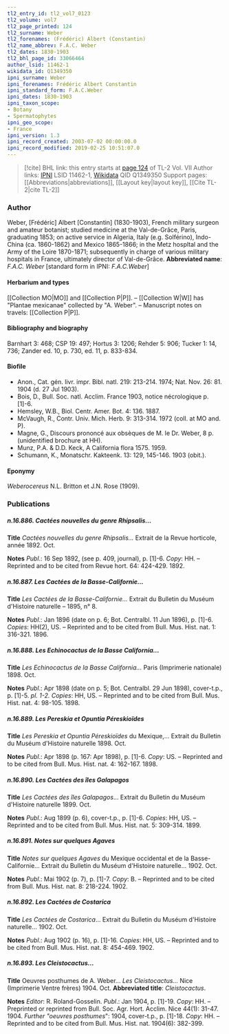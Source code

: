 ```yaml
---
tl2_entry_id: tl2_vol7_0123
tl2_volume: vol7
tl2_page_printed: 124
tl2_surname: Weber
tl2_forenames: (Frédéric) Albert (Constantin)
tl2_name_abbrev: F.A.C. Weber
tl2_dates: 1830-1903
tl2_bhl_page_id: 33066464
author_lsid: 11462-1
wikidata_id: Q1349350
ipni_surname: Weber
ipni_forenames: Frédéric Albert Constantin
ipni_standard_form: F.A.C.Weber
ipni_dates: 1830-1903
ipni_taxon_scope: 
- Botany
- Spermatophytes
ipni_geo_scope: 
- France
ipni_version: 1.3
ipni_record_created: 2003-07-02 00:00:00.0
ipni_record_modified: 2019-02-25 10:51:07.0
---
```


> [!cite] BHL link: this entry starts at [page 124](https://www.biodiversitylibrary.org/page/33066464) of TL-2 Vol. VII
> Author links: [IPNI](https://www.ipni.org/a/11462-1) LSID 11462-1, [Wikidata](https://www.wikidata.org/wiki/Q1349350) QID Q1349350
> Support pages: [[Abbreviations|abbreviations]], [[Layout key|layout key]], [[Cite TL-2|cite TL-2]]

### Author

Weber, \[Frédéric\] Albert \[Constantin\] (1830-1903), French military surgeon and amateur botanist; studied medicine at the Val-de-Grâce, Paris, graduating 1853; on active service in Algeria, Italy (e.g. Solférino), Indo-China (ca. 1860-1862) and Mexico 1865-1866; in the Metz hospltal and the Army of the Loire 1870-1871; subsequently in charge of various military hospitals in France, ultimately director of Val-de-Grâce. 
**Abbreviated name**: *F.A.C. Weber* \[standard form in IPNI: *F.A.C.Weber*\]

#### Herbarium and types

[[Collection MO|MO]] and [[Collection P|P]]. – [[Collection W|W]] has "Plantae mexicanae" collected by "A. Weber". – Manuscript notes on travels: [[Collection P|P]].

#### Bibliography and biography

Barnhart 3: 468; CSP 19: 497; Hortus 3: 1206; Rehder 5: 906; Tucker 1: 14, 736; Zander ed. 10, p. 730, ed. 11, p. 833-834.

#### Biofile

- Anon., Cat. gén. livr. impr. Bibl. natl. 219: 213-214. 1974; Nat. Nov. 26: 81. 1904 (d. 27 Jul 1903).
- Bois, D., Bull. Soc. natl. Acclim. France 1903, notice nécrologique p. \[1\]-6.
- Hemsley, W.B., Biol. Centr. Amer. Bot. 4: 136. 1887.
- McVaugh, R., Contr. Univ. Mich. Herb. 9: 313-314. 1972 (coll. at MO and. P).
- Magne, G., Discours prononcé aux obsèques de M. le Dr. Weber, 8 p. (unidentified brochure at HH).
- Munz, P.A. & D.D. Keck, A California flora 1575. 1959.
- Schumann, K., Monatschr. Kakteenk. 13: 129, 145-146. 1903 (obit.).

#### Eponymy

*Weberocereus* N.L. Britton et J.N. Rose (1909).

### Publications

##### n.16.886. Cactées nouvelles du genre Rhipsalis...

**Title**
*Cactées nouvelles du genre Rhipsalis...* Extrait de la Revue horticole, année 1892. Oct.

**Notes**
*Publ*.: 16 Sep 1892, (see p. 409, journal), p. \[1\]-6. *Copy*: HH. – Reprinted and to be cited from Revue hort. 64: 424-429. 1892.

##### n.16.887. Les Cactées de la Basse-Californie...

**Title**
*Les Cactées de la Basse-Californie...* Extrait du Bulletin du Muséum d'Histoire naturelle – 1895, n° 8.

**Notes**
*Publ*.: Jan 1896 (date on p. 6; Bot. Centralbl. 11 Jun 1896), p. \[1\]-6. *Copies*: HH(2), US. – Reprinted and to be cited from Bull. Mus. Hist. nat. 1: 316-321. 1896.

##### n.16.888. Les Echinocactus de la Basse California...

**Title**
*Les Echinocactus de la Basse California...* Paris (Imprimerie nationale) 1898. Oct.

**Notes**
*Publ*.: Apr 1898 (date on p. 5; Bot. Centralbl. 29 Jun 1898), cover-t.p., p. \[1\]-5. *pl. 1-2.*
*Copies*: HH, US. – Reprinted and to be cited from Bull. Mus. Hist. nat. 4: 98-105. 1898.

##### n.16.889. Les Pereskia et Opuntia Péreskioïdes

**Title**
*Les Pereskia et Opuntia Péreskioïdes* du Mexique,... Extrait du Bulletin du Muséum d'Histoire naturelle 1898. Oct.

**Notes**
*Publ*.: Apr 1898 (p. 167: Apr 1898), p. \[1\]-6. *Copy*: US. – Reprinted and to be cited from Bull. Mus. Hist. nat. 4: 162-167. 1898.

##### n.16.890. Les Cactées des îles Galapagos

**Title**
*Les Cactées des îles Galapagos*... Extrait du Bulletin du Muséum d'Histoire naturelle 1899. Oct.

**Notes**
*Publ*.: Aug 1899 (p. 6), cover-t.p., p. \[1\]-6. *Copies*: HH, US. – Reprinted and to be cited from Bull. Mus. Hist. nat. 5: 309-314. 1899.

##### n.16.891. Notes sur quelques Agaves

**Title**
*Notes sur quelques Agaves* du Mexique occidental et de la Basse-Californie... Extrait du Bulletin du Muséum d'Histoire naturelle... 1902. Oct.

**Notes**
*Publ*.: Mai 1902 (p. 7), p. \[1\]-7. *Copy*: B. – Reprinted and to be cited from Bull. Mus. Hist. nat. 8: 218-224. 1902.

##### n.16.892. Les Cactées de Costarica

**Title**
*Les Cactées de Costarica*... Extrait du Bulletin du Muséum d'Histoire naturelle... 1902. Oct.

**Notes**
*Publ*.: Aug 1902 (p. 16), p. \[1\]-16. *Copies*: HH, US. – Reprinted and to be cited from Bull. Mus. Hist. nat. 8: 454-469. 1902.

##### n.16.893. Les Cleistocactus...

**Title**
Oeuvres posthumes de A. Weber... *Les Cleistocactus...* Nice (Imprimerie Ventre frères) 1904. Oct.
**Abbreviated title**: *Cleistocactus*.

**Notes**
*Editor*: R. Roland-Gosselin.
*Publ*.: Jan 1904, p. \[1\]-19. *Copy*: HH. – Preprinted or reprinted from Bull. Soc. Agr. Hort. Acclim. Nice 44(1): 31-47. 1904.
*Further "oeuvres posthumes*": 1904, cover-t.p., p. \[1\]-18. *Copy*: HH. – Reprinted and to be cited from Bull. Mus. Hist. nat. 1904(6): 382-399.


